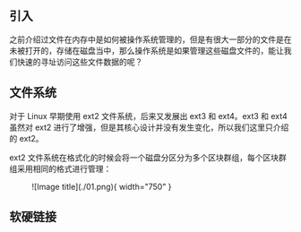 
## **引入**

之前介绍过文件在内存中是如何被操作系统管理的，但是有很大一部分的文件是在未被打开的，存储在磁盘当中，那么操作系统是如果管理这些磁盘文件的，能让我们快速的寻址访问这些文件数据的呢？

## **文件系统**

对于 Linux 早期使用 ext2 文件系统，后来又发展出 ext3 和 ext4。ext3 和 ext4 虽然对 ext2 进行了增强，但是其核心设计并没有发生变化，所以我们这里只介绍的 ext2。

ext2 文件系统在格式化的时候会将一个磁盘分区分为多个区块群组，每个区块群组采用相同的格式进行管理：

<figure markdown="span">
  ![Image title](./01.png){ width="750" }
</figure>

## **软硬链接**